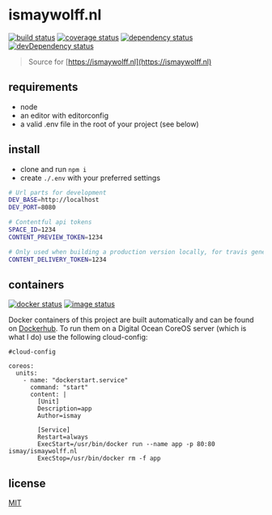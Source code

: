 # ismaywolff.nl

[![build status][build-badge]][build-url]
[![coverage status][coverage-badge]][coverage-url]
[![dependency status][dependency-badge]][dependency-url]
[![devDependency status][devDependency-badge]][devDependency-url]

> Source for [https://ismaywolff.nl](https://ismaywolff.nl)

## requirements

* node
* an editor with editorconfig
* a valid .env file in the root of your project (see below)

## install

  * clone and run `npm i`
  * create `./.env` with your preferred settings

  ```bash
# Url parts for development
  DEV_BASE=http://localhost
  DEV_PORT=8080

# Contentful api tokens
  SPACE_ID=1234
  CONTENT_PREVIEW_TOKEN=1234

# Only used when building a production version locally, for travis generated containers this variable is set in .travis.yml
  CONTENT_DELIVERY_TOKEN=1234
  ```

## containers

[![docker status][docker-badge]][docker-url]
[![image status][image-badge]][image-url]

Docker containers of this project are built automatically and can be found on [Dockerhub](https://hub.docker.com/r/ismay/ismaywolff.nl/). To run them on a Digital Ocean CoreOS server (which is what I do) use the following cloud-config:

```
#cloud-config

coreos:
  units:
    - name: "dockerstart.service"
      command: "start"
      content: |
        [Unit]
        Description=app
        Author=ismay

        [Service]
        Restart=always
        ExecStart=/usr/bin/docker run --name app -p 80:80 ismay/ismaywolff.nl
        ExecStop=/usr/bin/docker rm -f app
```


## license

[MIT](http://ismay.mit-license.org/)

[build-badge]: https://img.shields.io/travis/ismay/ismaywolff.nl/develop.svg
[build-url]: https://travis-ci.org/ismay/ismaywolff.nl
[coverage-badge]: https://img.shields.io/coveralls/ismay/ismaywolff.nl.svg
[coverage-url]: https://coveralls.io/github/ismay/ismaywolff.nl?branch=develop
[dependency-badge]: https://img.shields.io/david/ismay/ismaywolff.nl.svg
[dependency-url]: https://david-dm.org/ismay/ismaywolff.nl
[devDependency-badge]: https://img.shields.io/david/dev/ismay/ismaywolff.nl.svg
[devDependency-url]: https://david-dm.org/ismay/ismaywolff.nl?type=dev
[docker-badge]: https://images.microbadger.com/badges/version/ismay/ismaywolff.nl.svg
[docker-url]: https://hub.docker.com/r/ismay/ismaywolff.nl/
[image-badge]: https://images.microbadger.com/badges/image/ismay/ismaywolff.nl.svg
[image-url]: https://hub.docker.com/r/ismay/ismaywolff.nl/
